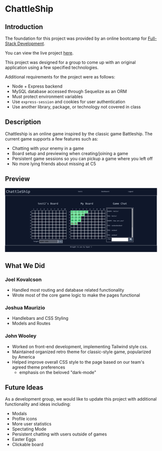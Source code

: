 # ChattleShip

## Introduction

The foundation for this project was provided by an online bootcamp for [Full-Stack Development](https://bootcamps.vanderbilt.edu/coding/online/landing/). 

You can view the live project [here](https://chattleship.herokuapp.com/).

This project was designed for a group to come up with an original application using a few specified technologies.

Additional requirements for the project were as follows:
* Node + Express backend
* MySQL database accessed through Sequelize as an ORM
* Must protect environment variables
* Use `express-session` and cookies for user authentication
* Use another library, package, or technology not covered in class

## Description

Chattleship is an online game inspired by the classic game Battleship. The current game supports a few features such as:
- Chatting with your enemy in a game
- Board setup and previewing when creating/joining a game
- Persistent game sessions so you can pickup a game where you left off
- No more lying friends about missing at C5

## Preview

![ChattleShip Preview Image](https://github.com/JoelKovalcson/ChattleShip/blob/main/images/readme-preview.png)

## What We Did

### Joel Kovalcson

- Handled most routing and database related functionality
- Wrote most of the core game logic to make the pages functional

### Joshua Maurizio

- Handlebars and CSS Styling
- Models and Routes

### John Wooley

- Worked on front-end development, implementing Tailwind style css.
- Maintained organized retro theme for classic-style game, popularized by America
- Helped improve overall CSS style to the page based on our team's agreed theme preferences 
    - emphasis on the beloved "dark-mode"

## Future Ideas
As a development group, we would like to update this project with additional functionality and ideas including:
 - Modals
 - Profile icons
 - More user statistics
 - Spectating Mode
 - Persistent chatting with users outside of games
 - Easter Eggs
 - Clickable board